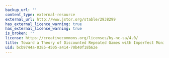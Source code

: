```yaml
---
backup_url: ''
content_type: external-resource
external_url: http://www.jstor.org/stable/2938299
has_external_licence_warning: true
has_external_license_warning: true
is_broken: ''
license: https://creativecommons.org/licenses/by-nc-sa/4.0/
title: Toward a Theory of Discounted Repeated Games with Imperfect Monitoring
uid: bcb9744a-0385-4505-a414-70b40f18b62e
---
```

